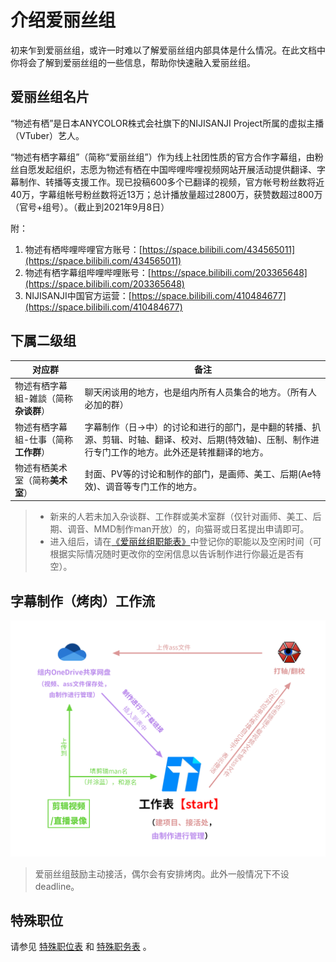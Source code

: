 # 介绍爱丽丝组

初来乍到爱丽丝组，或许一时难以了解爱丽丝组内部具体是什么情况。在此文档中你将会了解到爱丽丝组的一些信息，帮助你快速融入爱丽丝组。

## 爱丽丝组名片

“物述有栖”是日本ANYCOLOR株式会社旗下的NIJISANJI Project所属的虚拟主播（VTuber）艺人。

“物述有栖字幕组”（简称“爱丽丝组”）作为线上社团性质的官方合作字幕组，由粉丝自愿发起组织，志愿为物述有栖在中国哔哩哔哩视频网站开展活动提供翻译、字幕制作、转播等支援工作。现已投稿600多个已翻译的视频，官方帐号粉丝数将近40万，字幕组帐号粉丝数将近13万；总计播放量超过2800万，获赞数超过800万（官号+组号）。（截止到2021年9月8日）

附：

1. 物述有栖哔哩哔哩官方账号：[https://space.bilibili.com/434565011](https://space.bilibili.com/434565011)
2. 物述有栖字幕组哔哩哔哩账号：[https://space.bilibili.com/203365648](https://space.bilibili.com/203365648)
3. NIJISANJI中国官方运营：[https://space.bilibili.com/410484677](https://space.bilibili.com/410484677)

## 下属二级组

对应群 | 备注
--- | --- 
物述有栖字幕組-雑談（简称**杂谈群**） | 聊天闲谈用的地方，也是组内所有人员集合的地方。（所有人必加的群）
物述有栖字幕組-仕事（简称**工作群**） | 字幕制作（日→中）的讨论和进行的部门，是中翻的转播、扒源、剪辑、时轴、翻译、校对、后期(特效轴)、压制、制作进行专门工作的地方。此外还是转推翻译的地方。
物述有栖美术室（简称**美术室**） | 封面、PV等的讨论和制作的部门，是画师、美工、后期(Ae特效)、调音等专门工作的地方。

> - 新来的人若未加入杂谈群、工作群或美术室群（仅针对画师、美工、后期、调音、MMD制作man开放）的，向猫哥或日茗提出申请即可。
> - 进入组后，请在[《爱丽丝组职能表》](https://docs.qq.com/sheet/DQ0FDZnRacWF0SU15)中登记你的职能以及空闲时间（可根据实际情况随时更改你的空闲信息以告诉制作进行你最近是否有空）。

## 字幕制作（烤肉）工作流

![运作流程.png](../../img/运作流程.png)

> 爱丽丝组鼓励主动接活，偶尔会有安排烤肉。此外一般情况下不设deadline。

## 特殊职位

请参见 [特殊职位表](https://docs.qq.com/sheet/DSmduYUZlWXlwZW5R?tab=9i8hx6) 和 [特殊职务表](https://docs.qq.com/sheet/DSmduYUZlWXlwZW5R?tab=269v35) 。

